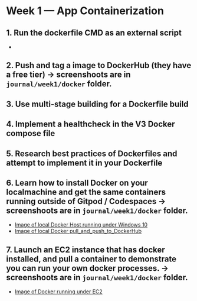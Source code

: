 # Week 1 — App Containerization

## 1. Run the dockerfile CMD as an external script
- 
## 2. Push and tag a image to DockerHub (they have a free tier) -> screenshoots are in `journal/week1/docker` folder.

## 3. Use multi-stage building for a Dockerfile build

## 4. Implement a healthcheck in the V3 Docker compose file

## 5. Research best practices of Dockerfiles and attempt to implement it in your Dockerfile

## 6. Learn how to install Docker on your localmachine and get the same containers running outside of Gitpod / Codespaces -> screenshoots are in `journal/week1/docker` folder.
- [Image of local Docker Host running under Windows 10](week1/docker/screen01_local_docker_images.PNG)
- [Image of local Docker pull_and_push_to_DockerHub](week1/docker/screen02_local_docker_operations.PNG)

## 7. Launch an EC2 instance that has docker installed, and pull a container to demonstrate you can run your own docker processes. -> screenshoots are in `journal/week1/docker` folder.
- [Image of Docker running under EC2](week1/docker/screen03_docker_running_under_EC2.PNG)

